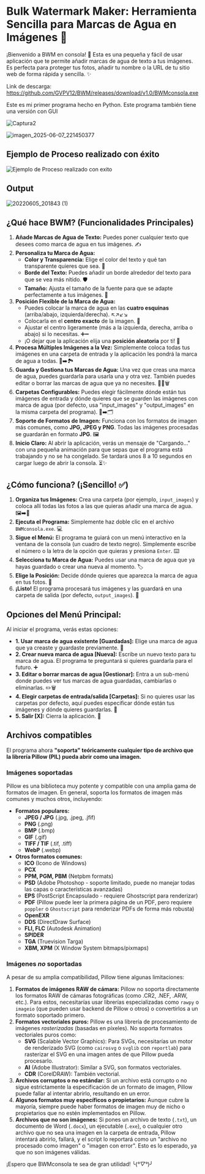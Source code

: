 # Bulk Watermark Maker: Herramienta Sencilla para Marcas de Agua en Imágenes 📸

¡Bienvenido a BWM en consola! 🎉 Esta es una pequeña y fácil de usar aplicación que te permite añadir marcas de agua de texto a tus imágenes. Es perfecta para proteger tus fotos, añadir tu nombre o la URL de tu sitio web de forma rápida y sencilla. ✨

Link de descarga: https://github.com/GVPV12/BWM/releases/download/v1.0/BWMconsola.exe

Este es mi primer programa hecho en Python. Este programa también tiene una versión con GUI

![Captura2](https://github.com/user-attachments/assets/8a32f74f-de64-49d8-b505-3983f52b41e0)

![imagen_2025-06-07_221450377](https://github.com/user-attachments/assets/4882edc2-51e0-4c42-8f6d-e11e58811e6e)

## Ejemplo de Proceso realizado con éxito
![Ejemplo de Proceso realizado con exito](https://github.com/user-attachments/assets/f927ecdd-c889-441e-a941-aa11df83ac3e)

## Output
![20220605_201843 (1)](https://github.com/user-attachments/assets/7408c52a-fcdd-4e73-9c6a-fd51533f65f5) 


## ¿Qué hace BWM? (Funcionalidades Principales)

1.  **Añade Marcas de Agua de Texto:** Puedes poner cualquier texto que desees como marca de agua en tus imágenes. ✍️
2.  **Personaliza tu Marca de Agua:**
    * **Color y Transparencia:** Elige el color del texto y qué tan transparente quieres que sea. 🌈
    * **Borde del Texto:** Puedes añadir un borde alrededor del texto para que se vea más nítido. 🛡️
    * **Tamaño:** Ajusta el tamaño de la fuente para que se adapte perfectamente a tus imágenes. 📏
3.  **Posición Flexible de la Marca de Agua:**
    * Puedes colocar la marca de agua en las **cuatro esquinas** (arriba/abajo, izquierda/derecha). ↖️↗️↙️↘️
    * Colocarla en el **centro exacto** de la imagen. 🎯
    * Ajustar el centro ligeramente (más a la izquierda, derecha, arriba o abajo) si lo necesitas. ➕➖
    * ¡O dejar que la aplicación elija una **posición aleatoria** por ti! 🎲
4.  **Procesa Múltiples Imágenes a la Vez:** Simplemente coloca todas tus imágenes en una carpeta de entrada y la aplicación les pondrá la marca de agua a todas. 📁➡️🏞️
5.  **Guarda y Gestiona tus Marcas de Agua:** Una vez que creas una marca de agua, puedes guardarla para usarla una y otra vez. También puedes editar o borrar las marcas de agua que ya no necesites. 💾📝🗑️
6.  **Carpetas Configurables:** Puedes elegir fácilmente dónde están tus imágenes de entrada y dónde quieres que se guarden las imágenes con marca de agua (por defecto, usa "input\_images" y "output\_images" en la misma carpeta del programa). 📂➡️🗂️
7.  **Soporte de Formatos de Imagen:** Funciona con los formatos de imagen más comunes, como **JPG, JPEG y PNG**. Todas las imágenes procesadas se guardarán en formato **JPG**. 🖼️
8.  **Inicio Claro:** Al abrir la aplicación, verás un mensaje de "Cargando..." con una pequeña animación para que sepas que el programa está trabajando y no se ha congelado. Se tardará unos 8 a 10 segundos en cargar luego de abrir la consola. ⏳✨

## ¿Cómo funciona? (¡Sencillo! ✅)

1.  **Organiza tus Imágenes:** Crea una carpeta (por ejemplo, `input_images`) y coloca allí todas las fotos a las que quieras añadir una marca de agua. 🖼️➡️📁
2.  **Ejecuta el Programa:** Simplemente haz doble clic en el archivo `BWMconsola.exe`. 💻
3.  **Sigue el Menú:** El programa te guiará con un menú interactivo en la ventana de la consola (un cuadro de texto negro). Simplemente escribe el número o la letra de la opción que quieras y presiona `Enter`. ⌨️
4.  **Selecciona tu Marca de Agua:** Puedes usar una marca de agua que ya hayas guardado o crear una nueva al momento. 🏷️
5.  **Elige la Posición:** Decide dónde quieres que aparezca la marca de agua en tus fotos. 📍
6.  **¡Listo!** El programa procesará tus imágenes y las guardará en una carpeta de salida (por defecto, `output_images`). 🚀

## Opciones del Menú Principal:

Al iniciar el programa, verás estas opciones:

* **1. Usar marca de agua existente [Guardadas]:** Elige una marca de agua que ya creaste y guardaste previamente. 💾
* **2. Crear nueva marca de agua [Nueva]:** Escribe un nuevo texto para tu marca de agua. El programa te preguntará si quieres guardarla para el futuro. ➕
* **3. Editar o borrar marcas de agua [Gestionar]:** Entra a un sub-menú donde puedes ver tus marcas de agua guardadas, cambiarlas o eliminarlas. ✏️🗑️
* **4. Elegir carpetas de entrada/salida [Carpetas]:** Si no quieres usar las carpetas por defecto, aquí puedes especificar dónde están tus imágenes y dónde quieres guardarlas. 📂
* **5. Salir [X]:** Cierra la aplicación. 🚪

## Archivos compatibles
El programa ahora **"soporta" teóricamente cualquier tipo de archivo que la librería Pillow (PIL) pueda abrir como una imagen.**

### Imágenes soportadas
Pillow es una biblioteca muy potente y compatible con una amplia gama de formatos de imagen. En general, soporta los formatos de imagen más comunes y muchos otros, incluyendo:

- **Formatos populares:**
    - **JPEG / JPG** (.jpg, .jpeg, .jfif)
    - **PNG** (.png)
    - **BMP** (.bmp)
    - **GIF** (.gif)
    - **TIFF / TIF** (.tif, .tiff)
    - **WebP** (.webp)
- **Otros formatos comunes:**
    - **ICO** (Icono de Windows)
    - **PCX**
    - **PPM, PGM, PBM** (Netpbm formats)
    - **PSD** (Adobe Photoshop - soporte limitado, puede no manejar todas las capas o características avanzadas)
    - **EPS** (PostScript Encapsulado - requiere Ghostscript para renderizar)
    - **PDF** (Pillow puede leer la primera página de un PDF, pero requiere `poppler` o `Ghostscript` para renderizar PDFs de forma más robusta)
    - **OpenEXR**
    - **DDS** (DirectDraw Surface)
    - **FLI, FLC** (Autodesk Animation)
    - **SPIDER**
    - **TGA** (Truevision Targa)
    - **XBM, XPM** (X Window System bitmaps/pixmaps)

### Imágenes _no_ soportadas

A pesar de su amplia compatibilidad, Pillow tiene algunas limitaciones:

1. **Formatos de imágenes RAW de cámara:** Pillow no soporta directamente los formatos RAW de cámaras fotográficas (como .CR2, .NEF, .ARW, etc.). Para estos, necesitarías usar librerías especializadas como `rawpy` o `imageio` (que pueden usar backend de Pillow o otros) o convertirlos a un formato soportado primero.
2. **Formatos vectoriales puros:** Pillow es una librería de procesamiento de imágenes _rasterizadas_ (basadas en píxeles). No soporta formatos vectoriales puros como:
    - **SVG** (Scalable Vector Graphics): Para SVGs, necesitarías un motor de renderizado SVG (como `cairosvg` o `svglib` con `reportlab`) para rasterizar el SVG en una imagen antes de que Pillow pueda procesarlo.
    - **AI** (Adobe Illustrator): Similar a SVG, son formatos vectoriales.
    - **CDR** (CorelDRAW): También vectorial.
3. **Archivos corruptos o no estándar:** Si un archivo está corrupto o no sigue estrictamente la especificación de un formato de imagen, Pillow puede fallar al intentar abrirlo, resultando en un error.
4. **Algunos formatos muy específicos o propietarios:** Aunque cubre la mayoría, siempre puede haber formatos de imagen muy de nicho o propietarios que no estén implementados en Pillow.
5. **Archivos que no son imágenes:** Si pones un archivo de texto (`.txt`), un documento de Word (`.docx`), un ejecutable (`.exe`), o cualquier otro archivo que no sea una imagen en la carpeta de entrada, Pillow intentará abrirlo, fallará, y el script lo reportará como un "archivo no procesado como imagen" o "imagen con error". Esto es lo esperado, ya que no son imágenes válidas.

¡Espero que BWMconsola te sea de gran utilidad! ╰(*°▽°*)╯

